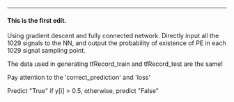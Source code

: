 ***

#### This is the first edit. 

Using gradient descent and fully connected network. 
Directly input all the 1029 signals to the NN, and output the probability of existence of PE in each 1029 signal sampling point. 

The data used in generating tfRecord_train and tfRecord_test are the same! 

Pay attention to the 'correct_prediction' and 'loss'

Predict "True" if y[i] > 0.5, otherwise, predict "False"